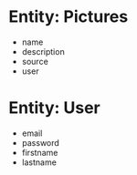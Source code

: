 # Entity: Pictures

- name
- description
- source
- user

# Entity: User

- email
- password
- firstname
- lastname

